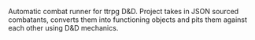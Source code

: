 Automatic combat runner for ttrpg D&D. Project takes in JSON sourced combatants, converts them into functioning objects and pits them 
against each other using D&D mechanics.
